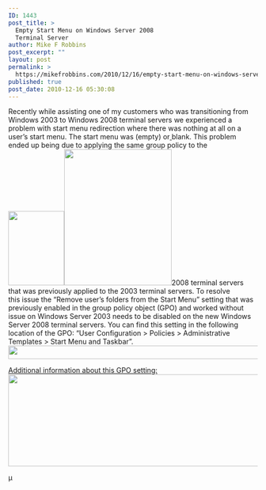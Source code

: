 ```yaml
---
ID: 1443
post_title: >
  Empty Start Menu on Windows Server 2008
  Terminal Server
author: Mike F Robbins
post_excerpt: ""
layout: post
permalink: >
  https://mikefrobbins.com/2010/12/16/empty-start-menu-on-windows-server-2008-terminal-server/
published: true
post_date: 2010-12-16 05:30:08
---
```

Recently while assisting one of my customers who was transitioning from Windows 2003 to Windows 2008 terminal servers we experienced a problem with start menu redirection where there was nothing at all on a user’s start menu. The start menu was (empty) or<a href="http://mikefrobbins.com/wp-content/uploads/2010/12/blank-startmenu-gpo1.png">
</a>blank. This problem ended up being due to applying the same group policy to the <a href="http://mikefrobbins.com/wp-content/uploads/2010/12/blank-startmenu.png"><img class="alignleft size-thumbnail wp-image-1528" title="blank-startmenu" src="http://mikefrobbins.com/wp-content/uploads/2010/12/blank-startmenu.png?w=113" alt="" width="113" height="150" /></a><a href="http://mikefrobbins.com/wp-content/uploads/2010/12/blank-startmenu-gpo1.png"><img class="alignright size-full wp-image-1534" title="blank-startmenu-gpo1" src="http://mikefrobbins.com/wp-content/uploads/2010/12/blank-startmenu-gpo1.png" alt="" width="217" height="275" /></a>2008 terminal servers that was previously applied to the 2003 terminal servers. To resolve this issue the “Remove user’s folders from the Start Menu” setting that was previously enabled in the group policy object (GPO) and worked without issue on Windows Server 2003 needs to be disabled on the new Windows Server 2008 terminal servers. You can find this setting in the following location of the GPO: “User Configuration &gt; Policies &gt; Administrative Templates &gt; Start Menu and Taskbar”.
<a href="http://mikefrobbins.com/wp-content/uploads/2010/12/blank-startmenu-gpo3.png"><img class="alignnone size-full wp-image-1536" title="blank-startmenu-gpo3" src="http://mikefrobbins.com/wp-content/uploads/2010/12/blank-startmenu-gpo3.png" alt="" width="640" height="27" /></a>

<span style="text-decoration:underline;">Additional information about this GPO setting:</span><a href="http://mikefrobbins.com/wp-content/uploads/2010/12/blank-startmenu-gpo4.png"><img class="alignnone size-full wp-image-1551" title="blank-startmenu-gpo4" src="http://mikefrobbins.com/wp-content/uploads/2010/12/blank-startmenu-gpo4.png" alt="" width="632" height="186" /></a>

µ